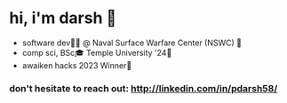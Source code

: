# hi, i'm darsh 👋
 *  software dev👨‍💻 @ Naval Surface Warfare Center (NSWC) 🏢
 *  comp sci, BSc🎓 Temple University '24🦉
 *  awaiken hacks 2023 Winner🎉


### don't hesitate to reach out: http://linkedin.com/in/pdarsh58/










